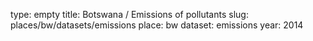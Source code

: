 type: empty
title: Botswana / Emissions of pollutants
slug: places/bw/datasets/emissions
place: bw
dataset: emissions
year: 2014
